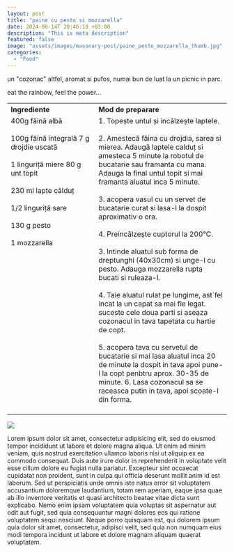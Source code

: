 ```yaml
---
layout: post
title: "paine cu pesto si mozzarella"
date: 2024-09-14T 20:46:10 +03:00
description: "This is meta description"
featured: false
image: "assets/images/masonary-post/paine_pesto_mozzarella_thumb.jpg"
categories: 
  - "Food"
---
```


un "cozonac" altfel, aromat si pufos, numai bun de luat la un picnic in parc.

eat the rainbow, feel the power…

<table style="width: 100%; border-collapse: collapse;">
  <tr>
    <th style="text-align: left;width: 40%;vertical-align: top;">Ingrediente</th>
    <th style="text-align: left;width: 60%;vertical-align: top;">Mod de preparare</th>
  </tr>
  <tr>
    <td style="text-align: left;width: 40%;vertical-align: top;">
        400g făină albă<br><br>
        100g făină integrală
        7 g drojdie uscată<br><br>
        1 linguriță miere
        80 g unt topit<br><br>
        230 ml lapte călduț<br><br>
        1/2 linguriță sare<br><br>
        130 g pesto<br><br>
        1 mozzarella<br><br>
    </td>
    <td style="text-align: left;width: 60%;vertical-align: top;">
      1. Topește untul și incălzește laptele. <br><br>
      2. Amestecă făina cu drojdia, sarea si mierea. Adaugă laptele calduț si amesteca 5 minute la robotul de bucatarie sau framanta cu mana. Adauga la final untul topit si mai framanta aluatul inca 5 minute. <br><br>
      3. acopera vasul cu un servet de bucatarie curat si lasa-l la dospit aproximativ o ora. <br><br>
      4. Preincălzește cuptorul la 200°C. <br><br>
      3. Intinde aluatul sub forma de dreptunghi (40x30cm) si unge-l cu pesto. Adauga mozzarella rupta bucati si ruleaza-l. <br><br>
      4. Taie aluatul rulat pe lungime, ast´fel incat la un capat sa mai fie legat. suceste cele doua parti si aseaza cozonacul in tava tapetata cu hartie de copt. <br><br>
      5. acopera tava cu servetul de bucatarie si mai lasa aluatul inca 20 de minute la dospit in tava apoi pune-l la copt penbtru aprox. 30-35 de minute.
      6. Lasa cozonacul sa se raceasca putin in tava, apoi scoate-l din forma. <br><br>
    </td>
  </tr>
</table>

![]({{site.baseurl}}/assets/images/post-img.jpg)

Lorem ipsum dolor sit amet, consectetur adipisicing elit, sed do eiusmod tempor incididunt ut labore et
dolore magna aliqua. Ut enim ad minim veniam, quis nostrud exercitation ullamco laboris nisi ut aliquip ex
ea commodo consequat. Duis aute irure dolor in reprehenderit in voluptate velit esse cillum dolore eu fugiat
nulla pariatur. Excepteur sint occaecat cupidatat non proident, sunt in culpa qui officia deserunt mollit
anim id est laborum. Sed ut perspiciatis unde omnis iste natus error sit voluptatem accusantium doloremque
laudantium, totam rem aperiam, eaque ipsa quae ab illo inventore veritatis et quasi architecto beatae vitae
dicta sunt explicabo. Nemo enim ipsam voluptatem quia voluptas sit aspernatur aut odit aut fugit, sed quia
consequuntur magni dolores eos qui ratione voluptatem sequi nesciunt. Neque porro quisquam est, qui dolorem
ipsum quia dolor sit amet, consectetur, adipisci velit, sed quia non numquam eius modi tempora incidunt ut
labore et dolore magnam aliquam quaerat voluptatem.

